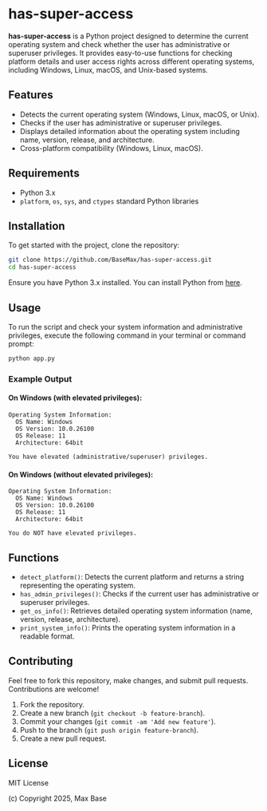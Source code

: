 # has-super-access

**has-super-access** is a Python project designed to determine the current operating system and check whether the user has administrative or superuser privileges. It provides easy-to-use functions for checking platform details and user access rights across different operating systems, including Windows, Linux, macOS, and Unix-based systems.

## Features

- Detects the current operating system (Windows, Linux, macOS, or Unix).
- Checks if the user has administrative or superuser privileges.
- Displays detailed information about the operating system including name, version, release, and architecture.
- Cross-platform compatibility (Windows, Linux, macOS).

## Requirements

- Python 3.x
- `platform`, `os`, `sys`, and `ctypes` standard Python libraries

## Installation

To get started with the project, clone the repository:

```bash
git clone https://github.com/BaseMax/has-super-access.git
cd has-super-access
```

Ensure you have Python 3.x installed. You can install Python from [here](https://www.python.org/downloads/).

## Usage

To run the script and check your system information and administrative privileges, execute the following command in your terminal or command prompt:

```bash
python app.py
```

### Example Output

#### On Windows (with elevated privileges):

```
Operating System Information:
  OS Name: Windows
  OS Version: 10.0.26100
  OS Release: 11
  Architecture: 64bit

You have elevated (administrative/superuser) privileges.
```

#### On Windows (without elevated privileges):

```
Operating System Information:
  OS Name: Windows
  OS Version: 10.0.26100
  OS Release: 11
  Architecture: 64bit

You do NOT have elevated privileges.
```

## Functions

- `detect_platform()`: Detects the current platform and returns a string representing the operating system.
- `has_admin_privileges()`: Checks if the current user has administrative or superuser privileges.
- `get_os_info()`: Retrieves detailed operating system information (name, version, release, architecture).
- `print_system_info()`: Prints the operating system information in a readable format.

## Contributing

Feel free to fork this repository, make changes, and submit pull requests. Contributions are welcome!

1. Fork the repository.
2. Create a new branch (`git checkout -b feature-branch`).
3. Commit your changes (`git commit -am 'Add new feature'`).
4. Push to the branch (`git push origin feature-branch`).
5. Create a new pull request.

## License

MIT License

(c) Copyright 2025, Max Base
